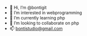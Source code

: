 - 👋 Hi, I’m @bontigit
- 👀 I’m interested in webprogramming
- 🌱 I’m currently learning php
- 💞️ I’m looking to collaborate on php
- 📫 bontistudio@gmail.com

<!---
bontigit/bontigit is a ✨ special ✨ repository because its `README.md` (this file) appears on your GitHub profile.
You can click the Preview link to take a look at your changes.
--->

